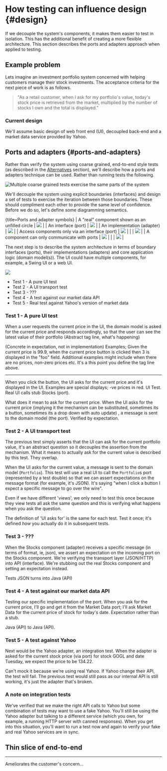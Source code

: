 # How testing can influence design {#design}

If we decouple the system's components, it makes them easier to test in isolation. This has the additional benefit of creating a more flexible architecture. This section describes the ports and adapters approach when applied to testing.



## Example problem

Lets imagine an investment portfolio system concerned with helping customers manage their stock investments. The acceptance criteria for the next piece of work is as follows.

> "As a retail customer, when I ask for my portfolio's value, today's stock price is retrieved from the market, multiplied by the number of stocks I own and the total is displayed."



### Current design

We'll assume basic design of web front end (UI), decoupled back-end and a market data service provided by Yahoo.


## Ports and adapters {#ports-and-adapters}

Rather than verify the system using coarse grained, end-to-end style tests (as described in the [Alternatives](#use-a-hexagonal-architecture) section), we'll describe how a ports and adapters technique can be used. Rather than running tests the following.

![Multiple coarse grained tests exercise the same parts of the system](images/part2/design.md/coarse-grained-tests-design.png)

We'll decouple the system using explicit boundaries (interfaces) and design a set of tests to exercise the iteration between those boundaries. These should compliment each other to provide the same level of confidence. Before we do so, let's define some diagramming semantics.

{title=Ports and adapter symbols}
| A "real" component shown as an unfilled circle | ![](images/part2/design.md/circle.png) |
| An interface (port) | ![](images/part2/design.md/port.png) |
| An implementation (adapter) | ![](images/part2/design.md/adapter.png) |
| Access components only via an interface (port) | ![](images/part2/design.md/port-line-circle.png) |
| | ![](images/part2/design.md/port-line-adapter.png) |
| A component can only communicate with ports | ![](images/part2/design.md/circle-arrow-port.png) |
| | ![](images/part2/design.md/adapter-arrow-port.png) |


The next step is to describe the system architecture in terms of boundary interfaces (ports), their implementations (adapters) and core application logic (domain model(s)). The UI could have multiple components, for example, a Swing UI or a web UI.

![](images/part2/design.md/ports-and-adapter-design.png)




* Test 1 - A pure UI test
* Test 2 - A UI transport test
* Test 3 - ???
* Test 4 - A test against our market data API
* Test 5 - Real test against Yahoo's version of market data


### Test 1 - A pure UI test

When a user requests the current price in the UI, the domain model is asked for the current price and responds accordingly, so that the user can see the latest value of their portfolio (Abstract tag line, what's happening)

(Concrete in expectation, not in implementation) Examples; Given the current price is 99.9, when the current price button is clicked then 3 is displayed in the "foo" field. Additional examples might include when there are no prices, non-zero prices etc. It's a this point you define the tag line above.

---

When you click the button, the UI asks for the current price and it's displayed in the UI. Examples are special displays; -ve prices in red. UI Test. Real UI calls stub Stocks (port).

What does it mean to ask for the current price. When the UI asks for the current price (implying it the mechanism can be substituted, sometimes its a button, sometimes its a drop down with auto update) , a message is sent to the domain model (the port). Verified by expectation.



### Test 2 - A UI transport test

The previous test simply asserts that the UI can ask for the current portfolio value, it's an abstract question so it decouples the assertion from the mechanism. What it means to actually ask for the current value is described by this test. They overlap.

When the UI asks for the current value, a message is sent to the domain model (`Portfolio`). This test will use a real UI to call the `Portfolio`s port (represented by a test double) so that we can assert expectations on the message format (for example, it's JSON). It's saying "when I click a button I expect a specific message to go over the wire".




Even if we have different 'views', we only need to test this once because they view tests all ask the same question and this is verifying what happens when you ask the question.

The definition of 'UI asks for' is the same for each test. Test it once; it's defined _how_ you actually do it in subsequent tests.



### Test 3 - ???

When the Stocks component (adapter) receives a specific message (in terms of format, ie, json), we assert an expectation on the incoming port on the Stocks component. We're verifying the transport layer (JSON/HTTP) into API (interface). We're stubbing out the real Stocks component and setting an expectation instead.

Tests JSON turns into Java (API)



### Test 4 - A test against our market data API

Testing our specific implementation of the port. When you ask for the current price, I'll go and get it from the Market Data port; I'll ask Market Data for the current price of stock for today's date. Expectation rather than a stub.

Java (API) to Java (API).



### Test 5 - A test against Yahoo

Next would be the Yahoo adapter, an integration test. When the adapter is asked for the current stock price (via port) for stock GOGL and date Tuesday, we expect the price to be 134.22.

Can't mock it because we're using real Yahoo. If Yahoo change their API, the test will fail. The previous test would still pass as our internal API is still working, it's just the adapter that's broken.



### A note on integration tests

We've verified that we make the right API calls to Yahoo but some combination of tests may want to use a fake Yahoo. You'll still be using the Yahoo adapter but talking to a different service (which you own, for example, a running HTTP server with canned responses). When you get into this situation, you'll want to run a test now and again to verify your fake and real Yahoo services are in sync.



## Thin slice of end-to-end

---
 Ameliorates the customer's concern...